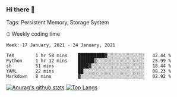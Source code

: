 ### Hi there 👋

Tags: Persistent Memory, Storage System

<!--

[![Anurag's github stats](https://github-readme-stats.vercel.app/api?username=wwyf)](https://github.com/anuraghazra/github-readme-stats)

[![Anurag's github stats](https://github-readme-stats.vercel.app/api?username=wwyf&count_private=true)](https://github.com/anuraghazra/github-readme-stats)


[![Top Langs](https://github-readme-stats.vercel.app/api/top-langs/?username=wwyf&count_private=true&&hide=jupyter%20notebook,html)](https://github.com/anuraghazra/github-readme-stats)



-->


⏱ Weekly coding time

<!--START_SECTION:waka-->
```text
Week: 17 January, 2021 - 24 January, 2021

TeX        1 hr 58 mins    ██████████▓░░░░░░░░░░░░░░   42.44 % 
Python     1 hr 12 mins    ██████▒░░░░░░░░░░░░░░░░░░   25.99 % 
sh         51 mins         ████▓░░░░░░░░░░░░░░░░░░░░   18.44 % 
YAML       22 mins         ██░░░░░░░░░░░░░░░░░░░░░░░   08.23 % 
Markdown   8 mins          ▓░░░░░░░░░░░░░░░░░░░░░░░░   02.92 % 
```
<!--END_SECTION:waka-->



[![Anurag's github stats](https://github-readme-stats.vercel.app/api?username=wwyf&count_private=true&show_icons=true&hide_border=true)](https://github.com/anuraghazra/github-readme-stats) [![Top Langs](https://github-readme-stats.vercel.app/api/top-langs/?username=wwyf&count_private=true&hide=jupyter%20notebook,html,OpenEdge%20ABL&langs_count=10&layout=compact&hide_border=true)](https://github.com/anuraghazra/github-readme-stats)

<!--

[![willianrod's wakatime stats](https://github-readme-stats.vercel.app/api/wakatime?username=wwyf)](https://github.com/anuraghazra/github-readme-stats)


-->
